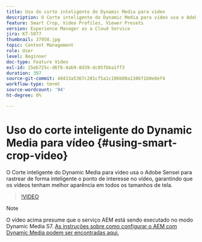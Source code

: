 ```yaml
---
title: Uso do corte inteligente do Dynamic Media para vídeo
description: O Corte inteligente do Dynamic Media para vídeo usa o Adobe Sensei para rastrear de forma inteligente o ponto de interesse no vídeo, garantindo que os vídeos tenham melhor aparência em todos os tamanhos de tela.
feature: Smart Crop, Video Profiles, Viewer Presets
version: Experience Manager as a Cloud Service
jira: KT-5977
thumbnail: 37958.jpg
topic: Content Management
role: User
level: Beginner
doc-type: Feature Video
exl-id: 15eb725c-d6f6-4ab9-8d39-dc05fbba1ff3
duration: 397
source-git-commit: 48433a5367c281cf5a1c106b08a1306f1b0e8ef4
workflow-type: tm+mt
source-wordcount: '94'
ht-degree: 0%

---
```


# Uso do corte inteligente do Dynamic Media para vídeo {#using-smart-crop-video}

O Corte inteligente do Dynamic Media para vídeo usa o Adobe Sensei para rastrear de forma inteligente o ponto de interesse no vídeo, garantindo que os vídeos tenham melhor aparência em todos os tamanhos de tela.

>[!VIDEO](https://video.tv.adobe.com/v/37958?quality=12&learn=on)

>[!NOTE]
>
>O vídeo acima presume que o serviço AEM está sendo executado no modo Dynamic Media S7. [As instruções sobre como configurar o AEM com Dynamic Media podem ser encontradas aqui.](https://experienceleague.adobe.com/docs/experience-manager-cloud-service/assets/dynamicmedia/config-dm.html)
